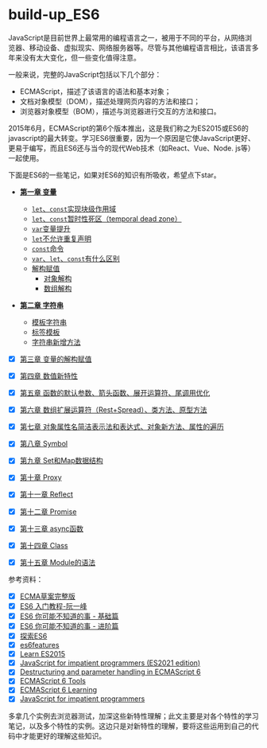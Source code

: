 # build-up_ES6  

JavaScript是目前世界上最常用的编程语言之一，被用于不同的平台，从网络浏览器、移动设备、虚拟现实、网络服务器等。尽管与其他编程语言相比，该语言多年来没有太大变化，但一些变化值得注意。  

一般来说，完整的JavaScript包括以下几个部分：  
* ECMAScript，描述了该语言的语法和基本对象；
* 文档对象模型（DOM），描述处理网页内容的方法和接口；
* 浏览器对象模型（BOM），描述与浏览器进行交互的方法和接口。

2015年6月，ECMAScript的第6个版本推出，这是我们称之为ES2015或ES6的javascript的最大转变。学习ES6很重要，因为一个原因是它使JavaScript更好、更易于编写，而且ES6还与当今的现代Web技术（如React、Vue、Node. js等）一起使用。

下面是ES6的一些笔记，如果对ES6的知识有所吸收，希望点下star。

* **[第一章 变量](https://github.com/yihan12/build-up_ES6/blob/main/variable/README.md)**
  * [`let`、`const`实现块级作用域](https://github.com/yihan12/build-up_ES6/blob/main/variable#块级作用域)
  * [`let`、`const`暂时性死区（temporal dead zone）](https://github.com/yihan12/build-up_ES6/blob/main/variable#TDZ)
  * [`var`变量提升](https://github.com/yihan12/build-up_ES6/blob/main/variable#变量提升)
  * [`let`不允许重复声明](https://github.com/yihan12/build-up_ES6/blob/main/variable#不允许重复声明)
  * [`const`命令](https://github.com/yihan12/build-up_ES6/blob/main/variable#const命令)
  * [`var`、`let`、`const`有什么区别](https://github.com/yihan12/build-up_ES6/blob/main/variable#区别)
  * [解构赋值](https://github.com/yihan12/build-up_ES6/blob/main/variable/Destructuring.md)
    * [对象解构](https://github.com/yihan12/build-up_ES6/blob/main/variable/Destructuring.md#对象解构)
    * [数组解构](https://github.com/yihan12/build-up_ES6/blob/main/variable/Destructuring.md#数组解构)
  
* **[第二章 字符串](https://github.com/yihan12/build-up_ES6/blob/main/strings/README.md)**
  * [模板字符串](https://github.com/yihan12/build-up_ES6/blob/main/strings#模板字符串)
  * [标签模板](https://github.com/yihan12/build-up_ES6/blob/main/strings#标签模板)
  * [字符串新增方法](https://github.com/yihan12/build-up_ES6/blob/main/strings#字符串新增方法)
  
- [x] [第三章 变量的解构赋值](https://github.com/yihan12/build-up_ES6/blob/main/%E7%AC%AC%E4%B8%89%E7%AB%A0/%E8%A7%A3%E6%9E%84%E8%B5%8B%E5%80%BC.md)  
- [x] [第四章 数值新特性](https://github.com/yihan12/build-up_ES6/blob/main/%E7%AC%AC%E5%9B%9B%E7%AB%A0/%E6%95%B0%E5%80%BC.md)  
- [x] [第五章 函数的默认参数、箭头函数、展开运算符、尾调用优化](https://github.com/yihan12/build-up_ES6/blob/main/%E7%AC%AC%E4%BA%94%E7%AB%A0/%E5%87%BD%E6%95%B0.md)  
- [x] [第六章 数组扩展运算符（Rest+Spread）、类方法、原型方法](https://github.com/yihan12/build-up_ES6/blob/main/%E7%AC%AC%E5%85%AD%E7%AB%A0/%E6%95%B0%E7%BB%84.md)  
- [x] [第七章 对象属性名简洁表示法和表达式、对象新方法、属性的遍历](https://github.com/yihan12/build-up_ES6/blob/main/%E7%AC%AC%E4%B8%83%E7%AB%A0/%E5%AF%B9%E8%B1%A1.md)  
- [x] [第八章 Symbol](https://github.com/yihan12/build-up_ES6/blob/main/%E7%AC%AC%E5%85%AB%E7%AB%A0/Symbol.md)  
- [x] [第九章 Set和Map数据结构](https://github.com/yihan12/build-up_ES6/blob/main/%E7%AC%AC%E4%B9%9D%E7%AB%A0/Set%E5%92%8CMap%E6%95%B0%E6%8D%AE%E7%BB%93%E6%9E%84.md)    
- [x] [第十章 Proxy](https://github.com/yihan12/build-up_ES6/blob/main/%E7%AC%AC%E5%8D%81%E7%AB%A0/Proxy.md)    
- [x] [第十一章 Reflect](https://github.com/yihan12/build-up_ES6/blob/main/%E7%AC%AC%E5%8D%81%E4%B8%80%E7%AB%A0/Reflect.md)    
- [x] [第十二章 Promise](https://github.com/yihan12/build-up_ES6/blob/main/%E7%AC%AC%E5%8D%81%E4%BA%8C%E7%AB%A0/Promise.md)    
- [x] [第十三章 async函数](https://github.com/yihan12/build-up_ES6/blob/main/%E7%AC%AC%E5%8D%81%E4%B8%89%E7%AB%A0/async%E5%87%BD%E6%95%B0.md)   
- [x] [第十四章 Class](https://github.com/yihan12/build-up_ES6/blob/main/%E7%AC%AC%E5%8D%81%E5%9B%9B%E7%AB%A0/Class.md)  
- [x] [第十五章 Module的语法](https://github.com/yihan12/build-up_ES6/blob/main/%E7%AC%AC%E5%8D%81%E4%BA%94%E7%AB%A0/Module%E7%9A%84%E8%AF%AD%E6%B3%95.md) 


参考资料：    

- [x] [ECMA草案完整版](https://tc39.es/ecma262/)  
- [x] [ES6 入门教程-阮一峰](https://es6.ruanyifeng.com/)  
- [x] [ES6 你可能不知道的事 - 基础篇](https://fed.taobao.org/blog/taofed/do71ct/es6-basics/?spm=taofed.bloginfo.header.7.61645ac80rx381)  
- [x] [ES6 你可能不知道的事 - 进阶篇](https://fed.taobao.org/blog/taofed/do71ct/es6-advanced/?spm=taofed.bloginfo.header.8.63f95ac8RY67Pn)  
- [x] [探索ES6](http://es6-org.github.io/exploring-es6/)  
- [x] [es6features](https://github.com/lukehoban/es6features#readme)  
- [x] [Learn ES2015](https://babeljs.io/docs/en/learn)  
- [x] [JavaScript for impatient programmers (ES2021 edition)](https://exploringjs.com/impatient-js/ch_destructuring.html)  
- [x] [Destructuring and parameter handling in ECMAScript 6](https://2ality.com/2015/01/es6-destructuring.html)  
- [x] [ECMAScript 6 Tools](https://github.com/addyosmani/es6-tools)  
- [x] [ECMAScript 6 Learning](https://github.com/ericdouglas/ES6-Learning)  
- [x] [JavaScript for impatient programmers](https://exploringjs.com/impatient-js/toc.html)  

多拿几个实例去浏览器测试，加深这些新特性理解；此文主要是对各个特性的学习笔记，以及多个特性的实例。这边只是对新特性的理解，要将这些运用到自己的代码中才能更好的理解这些知识。



